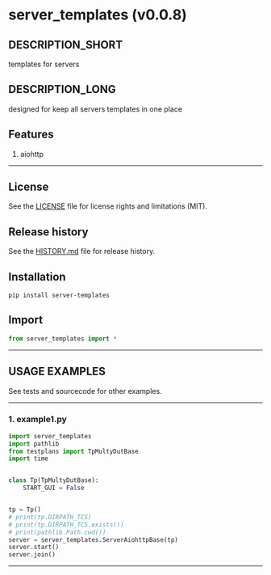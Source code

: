 # server_templates (v0.0.8)

## DESCRIPTION_SHORT
templates for servers

## DESCRIPTION_LONG
designed for keep all servers templates in one place


## Features
1. aiohttp  


********************************************************************************
## License
See the [LICENSE](LICENSE) file for license rights and limitations (MIT).


## Release history
See the [HISTORY.md](HISTORY.md) file for release history.


## Installation
```commandline
pip install server-templates
```


## Import
```python
from server_templates import *
```


********************************************************************************
## USAGE EXAMPLES
See tests and sourcecode for other examples.

------------------------------
### 1. example1.py
```python
import server_templates
import pathlib
from testplans import TpMultyDutBase
import time


class Tp(TpMultyDutBase):
    START_GUI = False


tp = Tp()
# print(tp.DIRPATH_TCS)
# print(tp.DIRPATH_TCS.exists())
# print(pathlib.Path.cwd())
server = server_templates.ServerAiohttpBase(tp)
server.start()
server.join()
```

********************************************************************************
